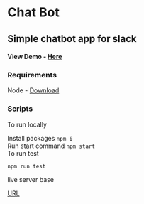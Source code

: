 # Chat Bot

## Simple chatbot app for slack
#### View Demo - [Here](https://firebasestorage.googleapis.com/v0/b/helpful-5daf9.appspot.com/o/Screen%20Recording%202021-10-27%20at%203.19.24%20PM.mov?alt=media&token=9221d21b-efe3-4609-8b3f-2bbffb9ceb1e)
### Requirements
Node - [Download](https://nodejs.org/en/download/)

### Scripts 

To run locally

Install packages
`npm i
`
<br/>
Run start command
`npm start
`
<br/>
To run test

`npm run test
`

live server base 

[URL](https://seren-slack-bot.herokuapp.com/)

